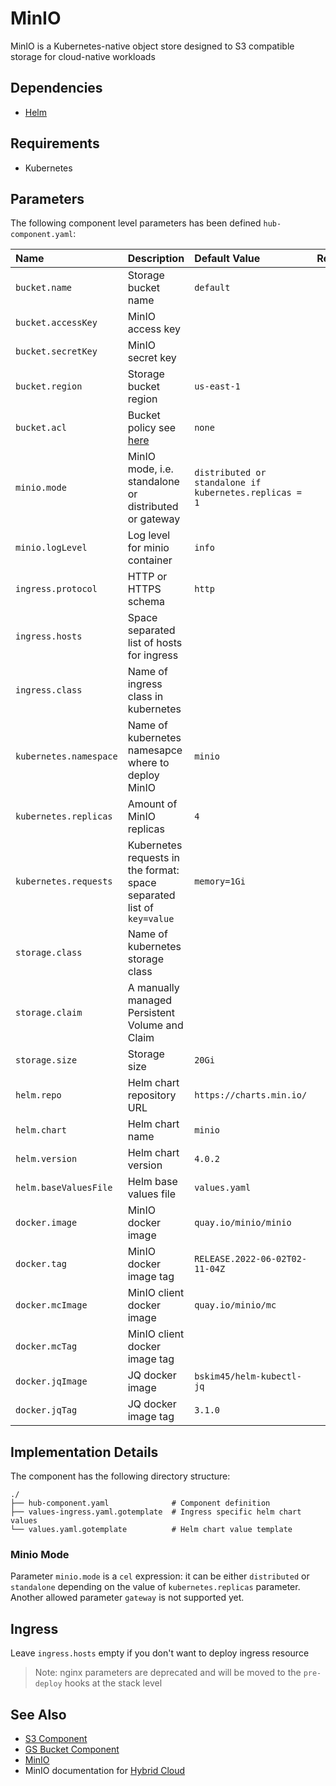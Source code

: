 # MinIO

MinIO is a Kubernetes-native object store designed to S3 compatible storage for cloud-native workloads

## Dependencies

* [Helm](https://helm.sh/docs/intro/install/)

## Requirements

* Kubernetes

## Parameters

The following component level parameters has been defined `hub-component.yaml`:

| Name | Description | Default Value | Required |
| :--- | :---        | :---          | :---:     |
| `bucket.name` | Storage bucket name | `default` | `x` |
| `bucket.accessKey` | MinIO access key | | `x` |
| `bucket.secretKey` | MinIO secret key | | `x` |
| `bucket.region` | Storage bucket region  | `us-east-1` | `x` |
| `bucket.acl` | Bucket policy see [here](https://min.io/docs/minio/linux/administration/identity-access-management/policy-based-access-control.html)  | `none` | `x` |
| `minio.mode` | MinIO mode, i.e. standalone or distributed or gateway |  `distributed or standalone if kubernetes.replicas = 1` | `x` |
| `minio.logLevel` | Log level for minio container | `info` | `x` |
| `ingress.protocol` | HTTP or HTTPS schema | `http` | |
| `ingress.hosts` | Space separated list of hosts for ingress | | | 
| `ingress.class` | Name of ingress class in kubernetes | | |
| `kubernetes.namespace` | Name of kubernetes namesapce where to deploy MinIO | `minio` | `x` |
| `kubernetes.replicas` | Amount of MinIO replicas | `4` | `x` |
| `kubernetes.requests` | Kubernetes requests in the format: space separated list of `key=value` | `memory=1Gi` | |
| `storage.class` | Name of kubernetes storage class | | |
| `storage.claim` | A manually managed Persistent Volume and Claim | | |
| `storage.size` | Storage size | `20Gi` | |
| `helm.repo` | Helm chart repository URL | `https://charts.min.io/` | `x` |
| `helm.chart` | Helm chart name | `minio` | `x` |
| `helm.version` | Helm chart version | `4.0.2` | `x` |
| `helm.baseValuesFile` | Helm base values file | `values.yaml` | `x` |
| `docker.image` | MinIO docker image | `quay.io/minio/minio` | `x` |
| `docker.tag` | MinIO docker image tag | `RELEASE.2022-06-02T02-11-04Z` | `x` |
| `docker.mcImage` | MinIO client docker image | `quay.io/minio/mc` | `x` |
| `docker.mcTag` | MinIO client docker image tag | | `x` |
| `docker.jqImage` | JQ docker image | `bskim45/helm-kubectl-jq` | `x` |
| `docker.jqTag` | JQ docker image tag | `3.1.0` | `x` |

## Implementation Details

The component has the following directory structure:

```text
./
├── hub-component.yaml              # Component definition
├── values-ingress.yaml.gotemplate  # Ingress specific helm chart values 
└── values.yaml.gotemplate          # Helm chart value template
```

### Minio Mode

Parameter `minio.mode` is a `cel` expression: it can be either `distributed` or `standalone` depending on the value of `kubernetes.replicas` parameter. Another allowed parameter `gateway` is not supported yet.

## Ingress

Leave `ingress.hosts` empty if you don't want to deploy ingress resource

> Note: nginx parameters are deprecated and will be moved to the `pre-deploy` hooks at the stack level

## See Also

* [S3 Component](https://github.com/epam/hub-kubeflow-components/tree/develop/s3-bucket)
* [GS Bucket Component](https://github.com/epam/hub-google-components/tree/develop/gsbucket)
* [MinIO](https://min.io/)
* MinIO documentation for [Hybrid Cloud](https://docs.min.io/minio/k8s/)
